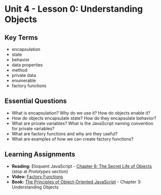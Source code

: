 # Unit 4 - Lesson 0: Understanding Objects

## Key Terms
* encapsulation
* state
* behavior
* data properties
* method
* private data
* enumerable
* factory functions

## Essential Questions
* What is encapsulation? Why do we use it? How do objects enable it?
* How do objects encapsulate state? How do they encapsulate behavior?
* What are private variables? What is the JavaScript naming convention for private variables?
* What are factory functions and why are they useful?
* What are examples of how we can create factory functions?

## Learning Assignments
* **Reading:** Eloquent JavaScript - [Chapter 6: The Secret Life of Objects](https://eloquentjavascript.net/06_object.html) (stop at _Prototypes_ section) 
* **Video:** [Factory Functions](https://www.youtube.com/watch?v=jpegXpQpb3o)
* **Book:** [The Principles of Object-Oriented JavaScript](http://www.r-5.org/files/books/computers/languages/escss/fp/Nicholas_C_Zakas-The_Principles_of_JavaScript-EN.pdf) - Chapter 3: Understanding Objects



